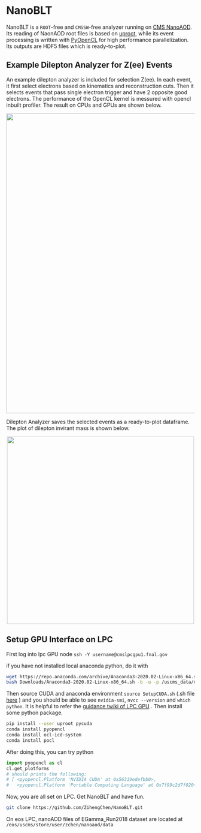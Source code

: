 # NanoBLT
NanoBLT is a `ROOT`-free and `CMSSW`-free analyzer running on [CMS NanoAOD](https://twiki.cern.ch/twiki/bin/view/CMSPublic/WorkBookNanoAOD). Its reading of NaonAOD root files is based on [uproot](https://github.com/scikit-hep/uproot), while its event processing is written with [PyOpenCL](https://documen.tician.de/pyopencl/) for high performance parallelization. Its outputs are HDF5 files which is ready-to-plot.

## Example Dilepton Analyzer for Z(ee) Events
An example dilepton analyzer is included for selection Z(ee). In each event, it first select electrons based on kinematics and reconstruction cuts. Then it selects events that pass single electron trigger and have 2 opposite good electrons. 
The performance of the OpenCL kernel is messured with opencl inbuilt profiler. The result on CPUs and GPUs are shown below.

<p align="center">
<img src="https://github.com/ZihengChen/NanoBLT/blob/master/plots/throughputs.png" width="800">
</p>

Dilepton Analyzer saves the selected events as a ready-to-plot dataframe. The plot of dilepton invirant mass is shown below.

<p align="center">
<img src=https://github.com/ZihengChen/NanoBLT/blob/master/plots/Dilepton_mass.png width="500">
</p>


## Setup GPU Interface on LPC
First log into lpc GPU node `ssh -Y username@cmslpcgpu1.fnal.gov`

if you have not installed local anaconda python, do it with
```bash
wget https://repo.anaconda.com/archive/Anaconda3-2020.02-Linux-x86_64.sh
bash Downloads/Anaconda3-2020.02-Linux-x86_64.sh -b -u -p /uscms_data/d3/zchen/anaconda
```
Then source CUDA and anaconda environment `source SetupCUDA.sh` (.sh file [here](https://github.com/ZihengChen/Notebook/blob/master/LPC_SetupCUDA.sh) ) and you should be able to see `nvidia-smi`, `nvcc --version` and `which python`. It is helpful to refer the [guidance twiki of LPC GPU](https://twiki.cern.ch/twiki/bin/view/Main/GPUSoftwareInstallConfigure) . Then install some python package.

```bash
pip install --user uproot pycuda
conda install pyopencl
conda install ocl-icd-system
conda install pocl
```
After doing this, you can try python
```python
import pyopencl as cl
cl.get_plotforms
# should prints the following:
# [ <pyopencl.Platform 'NVIDIA CUDA' at 0x56319edefbb0>, 
#   <pyopencl.Platform 'Portable Computing Language' at 0x7f99c2d7f020>]
``` 
Now, you are all set on LPC. Get NanoBLT and have fun.
```bash
git clone https://github.com/ZihengChen/NanoBLT.git
```
On eos LPC, nanoAOD files of EGamma_Run2018 dataset are located at `/eos/uscms/store/user/zchen/nanoaod/data`





